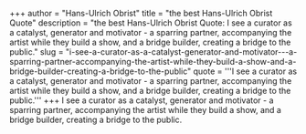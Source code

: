 +++
author = "Hans-Ulrich Obrist"
title = "the best Hans-Ulrich Obrist Quote"
description = "the best Hans-Ulrich Obrist Quote: I see a curator as a catalyst, generator and motivator - a sparring partner, accompanying the artist while they build a show, and a bridge builder, creating a bridge to the public."
slug = "i-see-a-curator-as-a-catalyst-generator-and-motivator---a-sparring-partner-accompanying-the-artist-while-they-build-a-show-and-a-bridge-builder-creating-a-bridge-to-the-public"
quote = '''I see a curator as a catalyst, generator and motivator - a sparring partner, accompanying the artist while they build a show, and a bridge builder, creating a bridge to the public.'''
+++
I see a curator as a catalyst, generator and motivator - a sparring partner, accompanying the artist while they build a show, and a bridge builder, creating a bridge to the public.

